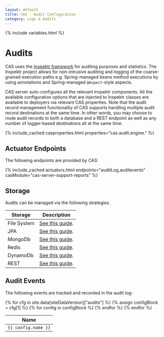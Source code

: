 ```yaml
---
layout: default
title: CAS - Audit Configuration
category: Logs & Audits
---
```

{% include variables.html %}

# Audits

CAS uses the [Inspektr framework](https://github.com/apereo/inspektr) for auditing purposes
and statistics. The Inspektr project allows for non-intrusive auditing and logging of the
coarse-grained execution paths e.g. Spring-managed beans method executions by using annotations
and Spring-managed `@Aspect`-style aspects.

CAS server auto-configures all the relevant Inspektr components. All the available configuration
options that are injected to Inspektr classes are available to deployers via relevant CAS properties.
Note that the audit record management functionality of CAS supports handling multiple audit
record destinations at the same time. In other words, you may choose to route audit records
to both a database and a REST endpoint as well as any number of logger-based destinations all at the same time.

{% include_cached casproperties.html properties="cas.audit.engine." %}

## Actuator Endpoints

The following endpoints are provided by CAS:

{% include_cached actuators.html endpoints="auditLog,auditevents" casModule="cas-server-support-reports" %}

## Storage

Audits can be managed via the following strategies.

| Storage     | Description                              |
|-------------|------------------------------------------|
| File System | [See this guide](Audits-File.html).      |
| JPA         | [See this guide](Audits-Database.html).  |
| MongoDb     | [See this guide](Audits-MongoDb.html).   |
| Redis       | [See this guide](Audits-Redis.html).     |
| DynamoDb    | [See this guide](Audits-DynamoDb.html).  |
| REST        | [See this guide](Audits-REST.html).      |

## Audit Events

The following events are tracked and recorded in the audit log:

<table class="cas-datatable paginated-table" id="table-theme-properties">
    <thead>
        <tr>
          <th>Name</th>
        </tr>
    </thead>
    <tbody>
        {% for cfg in site.data[siteDataVersion]["audits"] %}
            {% assign configBlock = cfg[1] %}
            {% for config in configBlock %}
            <tr>
                <td>
                    <code>{{ config.name }}</code>
                </td>
            </tr>
            {% endfor %}
        {% endfor %}
    </tbody>
</table>

